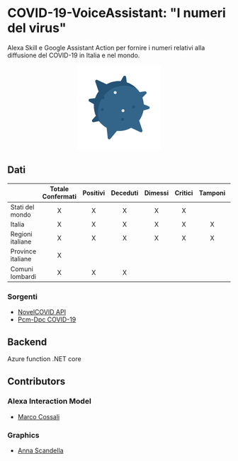 # COVID-19-VoiceAssistant: "I numeri del virus"
Alexa Skill e Google Assistant Action per fornire i numeri relativi alla diffusione del COVID-19 in Italia e nel mondo.

<p align="center">
  <img src="https://raw.githubusercontent.com/lorenzogiudici5/COVID-19-VoiceAssistant/develop/CoronavirusFunction/Content/Images/virus192.png">
</p>

## Dati
| | Totale Confermati | Positivi | Deceduti | Dimessi | Critici | Tamponi | Ospedalizzati |
| ---------------     | :---:  | :---:  | :---:  | :---:  | :---:  | :---:  | :---:  |
| Stati del mondo     |          X        |     X    |     X    |    X    |    X    |  |  |
| Italia              |          X        |     X    |     X    |    X    |    X    |  X | X |
| Regioni italiane    |          X        |     X    |     X    |    X    |    X    |  X | X |
| Province italiane   |          X        |          |          |         |         |  |  |
| Comuni lombardi     |          X        |     X    |      X   |         |         |  |  |

### Sorgenti
- [NovelCOVID API](https://github.com/NovelCOVID/API)
- [Pcm-Dpc COVID-19](https://github.com/pcm-dpc/COVID-19)

## Backend
Azure function .NET core

## Contributors
### Alexa Interaction Model
- [Marco Cossali](https://www.linkedin.com/in/marco-cossali-a27769153/)
### Graphics
- [Anna Scandella](https://www.linkedin.com/in/anna-scandella-175306107/)

